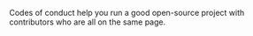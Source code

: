 Codes of conduct help you run a good open-source project with contributors who are all on the same page.
